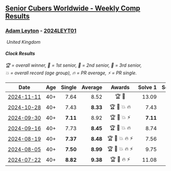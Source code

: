 <style>table {white-space: nowrap;}</style>
<link rel="stylesheet" type="text/css" href="/scw-comp/css/flags.css" />

## [Senior Cubers Worldwide - Weekly Comp Results](/scw-comp/results/)
### [Adam Leyton](README.md) - [2024LEYT01](https://www.worldcubeassociation.org/persons/2024LEYT01?event=clock)

<i class="flag flag-GB" />&nbsp;United Kingdom

#### Clock Results

<span style="white-space: nowrap;">🏆 = overall winner</span>, <span style="white-space: nowrap;">🥇 = 1st senior</span>, <span style="white-space: nowrap;">🥈 = 2nd senior</span>, <span style="white-space: nowrap;">🥉 = 3rd senior</span>, <span style="white-space: nowrap;">💥 = overall record (age group)</span>, <span style="white-space: nowrap;">🔥 = PR average</span>, <span style="white-space: nowrap;">⚡ = PR single</span>.

| Date | Age | Single | Average | Awards | Solve 1 | Solve 2 | Solve 3 | Solve 4 | Solve 5 | Video |
| :--: | :--: | --: | --: | :--: | --: | --: | --: | --: | --: | :-- |
| [2024-11-11](../../results/2024-11-11/clock.md) | 40+ | 7.64 | 8.52 | 🏆 🥇 | 13.09 | 7.64 | 8.76 | 8.24 | 8.57 | [Desktop](https://www.facebook.com/events/2181074155610032/permalink/2183830512001063) / [Mobile](https://m.facebook.com/events/2181074155610032?view=permalink&id=2183830512001063) |
| [2024-10-28](../../results/2024-10-28/clock.md) | 40+ | 7.43 | **8.33** | 🏆 🥇 💥 🔥 | 7.43 | 8.32 | 8.02 | 8.66 | 10.06 | [Desktop](https://www.facebook.com/events/929053079074962/permalink/936154821698121) / [Mobile](https://m.facebook.com/events/929053079074962?view=permalink&id=936154821698121) |
| [2024-09-30](../../results/2024-09-30/clock.md) | 40+ | **7.11** | 8.92 | 🏆 🥇 💥 ⚡ | **7.11** | 10.30 | 8.74 | 7.73 | 16.31 | [Desktop](https://www.facebook.com/events/1131341765207379/permalink/1137169434624612) / [Mobile](https://m.facebook.com/events/1131341765207379?view=permalink&id=1137169434624612) |
| [2024-09-16](../../results/2024-09-16/clock.md) | 40+ | 7.73 | **8.45** | 🏆 🥇 💥 🔥 | 8.74 | 8.09 | 7.73 | 9.98 | 8.52 | [Desktop](https://www.facebook.com/events/876328274072061/permalink/881406346897587) / [Mobile](https://m.facebook.com/events/876328274072061?view=permalink&id=881406346897587) |
| [2024-08-19](../../results/2024-08-19/clock.md) | 40+ | **7.37** | **8.48** | 🏆 🥇 💥 🔥 ⚡ | 7.56 | 10.22 | 9.60 | 8.29 | **7.37** | [Desktop](https://www.facebook.com/events/1061504472310928/permalink/1066555118472530) / [Mobile](https://m.facebook.com/events/1061504472310928?view=permalink&id=1066555118472530) |
| [2024-08-05](../../results/2024-08-05/clock.md) | 40+ | **7.50** | **8.99** | 🏆 🥇 💥 🔥 ⚡ | 9.75 | 8.69 | 8.57 | 9.71 | **7.50** | [Desktop](https://www.facebook.com/events/2580397835477735/permalink/2587007631483422) / [Mobile](https://m.facebook.com/events/2580397835477735?view=permalink&id=2587007631483422) |
| [2024-07-22](../../results/2024-07-22/clock.md) | 40+ | **8.82** | **9.38** | 🏆 🥇 🔥 ⚡ | 11.08 | **8.82** | 9.45 | 9.73 | 8.95 | [Desktop](https://www.facebook.com/events/1450990238890383/permalink/1459234031399337) / [Mobile](https://m.facebook.com/events/1450990238890383?view=permalink&id=1459234031399337) |


<!-- Global site tag (gtag.js) - Google Analytics -->
<script async src="https://www.googletagmanager.com/gtag/js?id=UA-86348435-3"></script>
<script>window.dataLayer = window.dataLayer || []; function gtag() {dataLayer.push(arguments);} gtag('js', new Date()); gtag('config', 'UA-86348435-3');</script>
